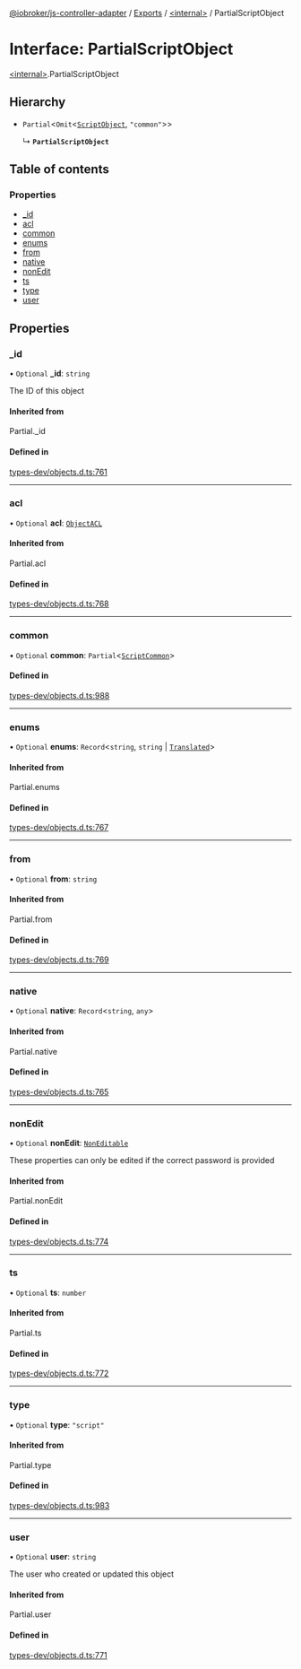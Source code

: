 [@iobroker/js-controller-adapter](../README.md) / [Exports](../modules.md) / [\<internal\>](../modules/internal_.md) / PartialScriptObject

# Interface: PartialScriptObject

[\<internal\>](../modules/internal_.md).PartialScriptObject

## Hierarchy

- `Partial`\<`Omit`\<[`ScriptObject`](internal_.ScriptObject.md), ``"common"``\>\>

  ↳ **`PartialScriptObject`**

## Table of contents

### Properties

- [\_id](internal_.PartialScriptObject.md#_id)
- [acl](internal_.PartialScriptObject.md#acl)
- [common](internal_.PartialScriptObject.md#common)
- [enums](internal_.PartialScriptObject.md#enums)
- [from](internal_.PartialScriptObject.md#from)
- [native](internal_.PartialScriptObject.md#native)
- [nonEdit](internal_.PartialScriptObject.md#nonedit)
- [ts](internal_.PartialScriptObject.md#ts)
- [type](internal_.PartialScriptObject.md#type)
- [user](internal_.PartialScriptObject.md#user)

## Properties

### \_id

• `Optional` **\_id**: `string`

The ID of this object

#### Inherited from

Partial.\_id

#### Defined in

[types-dev/objects.d.ts:761](https://github.com/ioBroker/ioBroker.js-controller/blob/49d93c99/packages/types-dev/objects.d.ts#L761)

___

### acl

• `Optional` **acl**: [`ObjectACL`](internal_.ObjectACL.md)

#### Inherited from

Partial.acl

#### Defined in

[types-dev/objects.d.ts:768](https://github.com/ioBroker/ioBroker.js-controller/blob/49d93c99/packages/types-dev/objects.d.ts#L768)

___

### common

• `Optional` **common**: `Partial`\<[`ScriptCommon`](internal_.ScriptCommon.md)\>

#### Defined in

[types-dev/objects.d.ts:988](https://github.com/ioBroker/ioBroker.js-controller/blob/49d93c99/packages/types-dev/objects.d.ts#L988)

___

### enums

• `Optional` **enums**: `Record`\<`string`, `string` \| [`Translated`](../modules/internal_.md#translated)\>

#### Inherited from

Partial.enums

#### Defined in

[types-dev/objects.d.ts:767](https://github.com/ioBroker/ioBroker.js-controller/blob/49d93c99/packages/types-dev/objects.d.ts#L767)

___

### from

• `Optional` **from**: `string`

#### Inherited from

Partial.from

#### Defined in

[types-dev/objects.d.ts:769](https://github.com/ioBroker/ioBroker.js-controller/blob/49d93c99/packages/types-dev/objects.d.ts#L769)

___

### native

• `Optional` **native**: `Record`\<`string`, `any`\>

#### Inherited from

Partial.native

#### Defined in

[types-dev/objects.d.ts:765](https://github.com/ioBroker/ioBroker.js-controller/blob/49d93c99/packages/types-dev/objects.d.ts#L765)

___

### nonEdit

• `Optional` **nonEdit**: [`NonEditable`](internal_.NonEditable.md)

These properties can only be edited if the correct password is provided

#### Inherited from

Partial.nonEdit

#### Defined in

[types-dev/objects.d.ts:774](https://github.com/ioBroker/ioBroker.js-controller/blob/49d93c99/packages/types-dev/objects.d.ts#L774)

___

### ts

• `Optional` **ts**: `number`

#### Inherited from

Partial.ts

#### Defined in

[types-dev/objects.d.ts:772](https://github.com/ioBroker/ioBroker.js-controller/blob/49d93c99/packages/types-dev/objects.d.ts#L772)

___

### type

• `Optional` **type**: ``"script"``

#### Inherited from

Partial.type

#### Defined in

[types-dev/objects.d.ts:983](https://github.com/ioBroker/ioBroker.js-controller/blob/49d93c99/packages/types-dev/objects.d.ts#L983)

___

### user

• `Optional` **user**: `string`

The user who created or updated this object

#### Inherited from

Partial.user

#### Defined in

[types-dev/objects.d.ts:771](https://github.com/ioBroker/ioBroker.js-controller/blob/49d93c99/packages/types-dev/objects.d.ts#L771)
